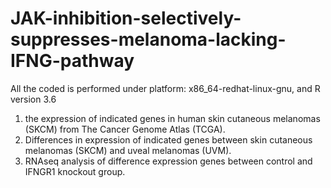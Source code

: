 # JAK-inhibition-selectively-suppresses-melanoma-lacking-IFNG-pathway
All the coded is performed under platform: x86_64-redhat-linux-gnu, and R version 3.6
1. the expression of indicated genes in human skin cutaneous melanomas (SKCM) from The Cancer Genome Atlas (TCGA).
2. Differences in expression of indicated genes between skin cutaneous melanomas (SKCM) and uveal melanomas (UVM).
3. RNAseq analysis of difference expression genes between control and IFNGR1 knockout group. 
